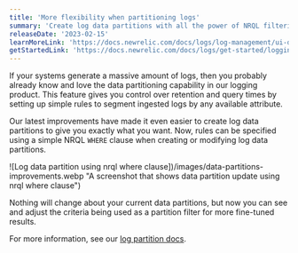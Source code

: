 ```yaml
---
title: 'More flexibility when partitioning logs'
summary: 'Create log data partitions with all the power of NRQL filtering'
releaseDate: '2023-02-15'
learnMoreLink: 'https://docs.newrelic.com/docs/logs/log-management/ui-data/data-partitions'
getStartedLink: 'https://docs.newrelic.com/docs/logs/get-started/logging-best-practices/#partitions'
---
```


If your systems generate a massive amount of logs, then you probably already know and love the data partitioning capability in our logging product. This feature gives you control over retention and query times by setting up simple rules to segment ingested logs by any available attribute.

Our latest improvements have made it even easier to create log data partitions to give you exactly what you want. Now, rules can be specified using a simple NRQL `WHERE` clause when creating or modifying log data partitions.

![Log data partition using nrql where clause])/images/data-partitions-improvements.webp "A screenshot that shows data partition update using nrql where clause")

Nothing will change about your current data partitions, but now you can see and adjust the criteria being used as a partition filter for more fine-tuned results.

For more information, see our [log partition docs](https://docs.newrelic.com/docs/logs/log-management/ui-data/data-partitions).
